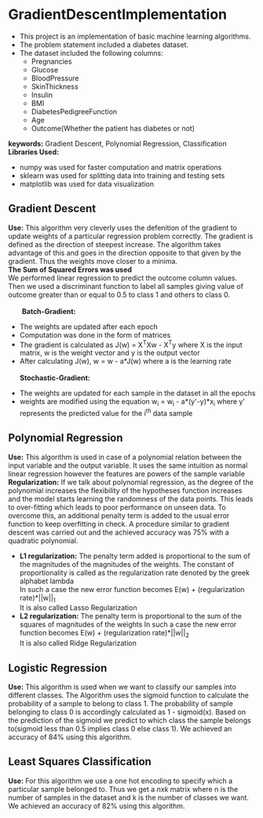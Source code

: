 # GradientDescentImplementation
- This project is an implementation of basic machine learning algorithms.
- The problem statement included a diabetes dataset.
- The dataset included the following columns:
    - Pregnancies
    - Glucose
    - BloodPressure
    - SkinThickness
    - Insulin
    - BMI
    - DiabetesPedigreeFunction
    - Age
    - Outcome(Whether the patient has diabetes or not)
      
**keywords:** Gradient Descent, Polynomial Regression, Classification<br>
**Libraries Used:** 
- numpy was used for faster computation and matrix operations
- sklearn was used for splitting data into training and testing sets
- matplotlib was used for data visualization

## Gradient Descent
**Use:** This algorithm very cleverly uses the defenition of the gradient to update weights of a particular regression problem correctly.
The gradient is defined as the direction of steepest increase. The algorithm takes advantage of this and goes in the direction opposite to that given by the gradient.
Thus the weights move closer to a minima.<br>
**The Sum of Squared Errors was used**<br>
We performed linear regression to predict the outcome column values. Then we used a discriminant function to label all samples giving value of outcome greater than or equal to 0.5 to class 1 and others to class 0.
<br>
<br>
&emsp;&emsp;**Batch-Gradient:** 
- The weights are updated after each epoch
- Computation was done in the form of matrices
- The gradient is calculated as J(w) = X<sup>T</sup>Xw - X<sup>T</sup>y where X is the input matrix, w is the weight vector and y is the output vector 
- After calculating J(w), w = w - a*J(w) where a is the learning rate<br><br>
  **Stochastic-Gradient:** <br>
* The weights are updated for each sample in the dataset in all the epochs
* weights are modified using the equation w<sub>i</sub> = w<sub>i</sub> - a*(y'-y)*x<sub>i</sub> where y' represents the predicted value for the i<sup>th</sup> data sample

## Polynomial Regression
**Use:** This algorithm is used in case of a polynomial relation between the input variable and the output variable. It uses the same intuition as normal linear regression however the features are powers of the sample variable<br>
**Regularization:** If we talk about polynomial regression, as the degree of the polynomial increases the flexibility of the hypotheses function increases and the model starts learning the randomness of the data points. This leads to over-fitting which leads to poor performance on unseen data. To overcome this, an additional penalty term is added to the usual error function to keep overfitting in check. A procedure similar to gradient descent was carried out and the achieved accuracy was 75% with a quadratic polynomial.
<br>
- **L1 regularization:** The penalty term added is proportional to the sum of the magnitudes of the magnitudes of the weights. The constant of proportionality is called as the regularization rate denoted by the greek alphabet lambda<br>
In such a case the new error function becomes E(w) + (regularization rate)*||w||<sub>1</sub><br>
It is also called Lasso Regularization
- **L2 regularization:** The penalty term is proportional to the sum of the squares of magnitudes of the weights
  In such a case the new error function becomes E(w) + (regularization rate)*||w||<sub>2</sub><br>
  It is also called Ridge Regularization

## Logistic Regression
**Use:** This algorithm is used when we want to classify our samples into different classes. The Algorithm uses the sigmoid function to calculate the probability of a sample to belong to class 1. The probability of sample belonging to class 0 is accordingly calculated as 1 - sigmoid(x). Based on the prediction of the sigmoid we predict to which class the sample belongs to(sigmoid less than 0.5 implies class 0 else class 1). We achieved an accuracy of 84% using this algorithm.

## Least Squares Classification
**Use:** For this algorithm we use a one hot encoding to specify which a particular sample belonged to. Thus we get a $nxk$ matrix where n is the number of samples in the dataset and k is the number of classes we want. We achieved an accuracy of 82% using this algorithm.

 
